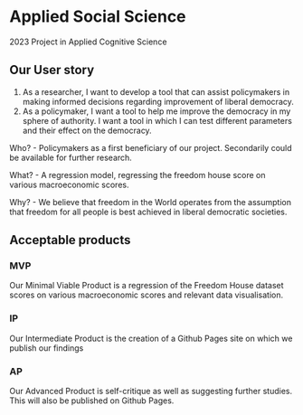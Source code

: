 # Applied Social Science
2023 Project in Applied Cognitive Science


## Our User story
1. As a researcher, I want to develop a tool that can assist policymakers in making informed decisions regarding improvement of liberal democracy. 
2. As a policymaker, I want a tool to help me improve the democracy in my sphere of authority. I want a tool in which I can test different parameters and their effect on the democracy.

Who? - Policymakers as a first beneficiary of our project. Secondarily could be available for further research.

What? - A regression model, regressing the freedom house score on various macroeconomic scores.

Why? - We believe that freedom in the World operates from the assumption that freedom for all people is best achieved in liberal democratic societies.

## Acceptable products
### MVP
Our Minimal Viable Product is a regression of the Freedom House dataset scores on various macroeconomic scores and relevant data visualisation.

### IP
Our Intermediate Product is the creation of a Github Pages site on which we publish our findings

### AP
Our Advanced Product is self-critique as well as suggesting further studies. This will also be published on Github Pages.
